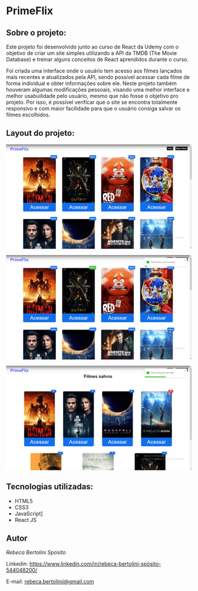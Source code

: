 # PrimeFlix

## Sobre o projeto:

Este projeto foi desenvolvido junto ao curso de React da Udemy com o objetivo de criar um site simples utilizando a API da TMDB (The Movie Database) e treinar alguns conceitos de React aprendidos durante o curso.

Foi criada uma interface onde o usuário tem acesso aos filmes lançados mais recentes e atualizados pela API, sendo possível acessar cada filme de forma individual e obter informações sobre ele.
Neste projeto também houveram algumas modificações pessoais, visando uma melhor interface e melhor usabuilidade pelo usuário, mesmo que não fosse o objetivo pro projeto. Por isso, é possível verificar que o site se encontra totalmente responsivo e com maior facilidade para que o usuário consiga salvar os filmes escolhidos.

## Layout do projeto:

![](src/components/img/pagina-inicial-1.png)

![](src/components/img/pagina-inicial-2.png)

![](src/components/img/pagina-lista.png)

## Tecnologias utilizadas:

* HTML5
* CSS3
* JavaScript]
* React JS

## Autor

*Rebeca Bertolini Spósito*

Linkedin:
<https://www.linkedin.com/in/rebeca-bertolini-spósito-544048200/>

E-mail:
<rebeca.bertolinii@gmail.com>